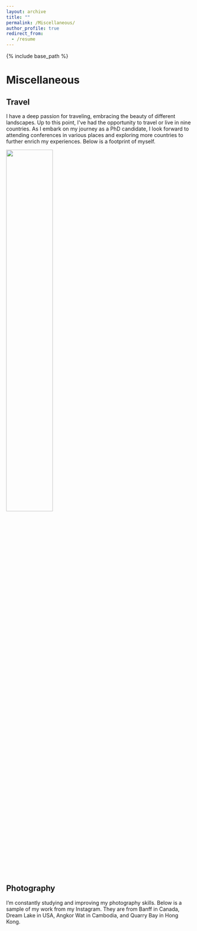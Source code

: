 ```yaml
---
layout: archive
title: ""
permalink: /Miscellaneous/
author_profile: true
redirect_from:
  - /resume
---
```


{% include base_path %}

# Miscellaneous

## Travel
I have a deep passion for traveling, embracing the beauty of different landscapes. Up to this point, I've had the opportunity to travel or live in nine countries. As I embark on my journey as a PhD candidate, I look forward to attending conferences in various places and exploring more countries to further enrich my experiences. Below is a footprint of myself.

<img src="https://baikunleng.github.io/images/Rplot.jpg" width="50%"/>



## Photography
I’m constantly studying and improving my photography skills. Below is a sample of my work from my Instagram. They are from Banff in Canada, Dream Lake in USA, Angkor Wat in Cambodia, and Quarry Bay in Hong Kong.







